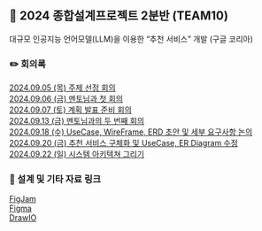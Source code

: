 ## 📖 2024 종합설계프로젝트 2분반 (TEAM10)

대규모 인공지능 언어모델(LLM)을 이용한 “추천 서비스” 개발 (구글 코리아)

### ✏️ 회의록

[2024.09.05 (목) 주제 선정 회의](https://github.com/2024-ITEC0401/.github/wiki/2024.09.05-(%EB%AA%A9)-%EC%A3%BC%EC%A0%9C%EC%84%A0%EC%A0%95-%ED%9A%8C%EC%9D%98)<br/>
[2024.09.06 (금) 멘토님과 첫 회의](https://github.com/2024-ITEC0401/.github/wiki/2024.09.06-(%EA%B8%88)-%EB%A9%98%ED%86%A0%EB%8B%98%EA%B3%BC-%EC%B2%AB-%ED%9A%8C%EC%9D%98) <br/>
[2024.09.07 (토) 계획 발표 준비 회의](https://github.com/2024-ITEC0401/.github/wiki/2024.09.07-(%ED%86%A0)-%EA%B3%84%ED%9A%8D-%EB%B0%9C%ED%91%9C-%EC%A4%80%EB%B9%84-%ED%9A%8C%EC%9D%98) <br/>
[2024.09.13 (금) 멘토님과의 두 번째 회의](https://github.com/2024-ITEC0401/.github/wiki/2024.09.13-(%EA%B8%88)-%EB%A9%98%ED%86%A0%EB%8B%98%EA%B3%BC-%EB%91%90%EB%B2%88%EC%A7%B8-%ED%9A%8C%EC%9D%98) <br/>
[2024.09.18 (수) UseCase, WireFrame, ERD 초안 및 세부 요구사항 논의](https://github.com/2024-ITEC0401/.github/wiki/2024.09.18-(%EC%88%98)-%EC%99%80%EC%9D%B4%EC%96%B4%ED%94%84%EB%A0%88%EC%9E%84-%EB%B0%8F-%EC%84%B8%EB%B6%80-%EC%9A%94%EA%B5%AC%EC%82%AC%ED%95%AD-%EB%85%BC%EC%9D%98)<br/>
[2024.09.20 (금) 추천 서비스 구체화 및 UseCase, ER Diagram 수정](https://github.com/2024-ITEC0401/.github/wiki/2024.09.20-(%EA%B8%88)-%EC%B6%94%EC%B2%9C-%EC%84%9C%EB%B9%84%EC%8A%A4-%EA%B5%AC%EC%B2%B4%ED%99%94-%EB%B0%8F-UseCase,-ER-Diagram-%EC%88%98%EC%A0%95) <br/>
[2024.09.22 (일) 시스템 아키텍쳐 그리기](https://github.com/2024-ITEC0401/.github/wiki/2024.09.22-(%EC%9D%BC)-%EC%8B%9C%EC%8A%A4%ED%85%9C-%EC%95%84%ED%82%A4%ED%85%8D%EC%B3%90-%EC%9E%91%EC%84%B1)

### 🔗 설계 및 기타 자료 링크

[FigJam](https://www.figma.com/board/lknnjagaSDKEPwm5IGbKiE/%EC%A2%85%ED%95%A9%EC%84%A4%EA%B3%84%ED%94%84%EB%A1%9C%EC%A0%9D%ED%8A%B81?node-id=0-1&node-type=canvas&t=1HnGaYjJ9NMu1m7S-0) <br/>
[Figma](https://www.figma.com/design/cdFNI3WLngBlMEHPTekwJl/Project?node-id=0-1&node-type=canvas&t=K2bTkxxAWzyoLJ1O-0) <br/>
[DrawIO](https://app.diagrams.net/#G1cNJZe_lXBuxlc5euGowcs_7Jyd3f_j7F#%7B%22pageId%22%3A%224PBxjfrl2SsfASGZxH2F%22%7D) <br/>
